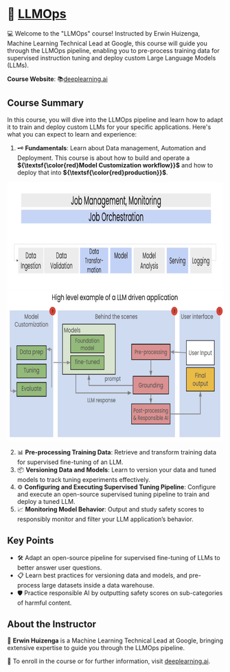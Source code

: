 # 🚀 [LLMOps](https://www.deeplearning.ai/short-courses/llmops/)

💻 Welcome to the "LLMOps" course! Instructed by Erwin Huizenga, Machine Learning Technical Lead at Google, this course will guide you through the LLMOps pipeline, enabling you to pre-process training data for supervised instruction tuning and deploy custom Large Language Models (LLMs).

**Course Website**: 📚[deeplearning.ai](https://www.deeplearning.ai/short-courses/llmops/)

## Course Summary
In this course, you will dive into the LLMOps pipeline and learn how to adapt it to train and deploy custom LLMs for your specific applications. Here's what you can expect to learn and experience:

1. 🗝 **Fundamentals**: Learn about Data management, Automation and Deployment. This course is about how to build and operate a **${\textsf{\color{red}Model Customization workflow}}$** and how to deploy that into **${\textsf{\color{red}production}}$**.  
<p align="center">
<img src="images/1_1.png" height="250"> 
<img src="images/1_3.png" height="350"> 
</p>

2. 📊 **Pre-processing Training Data**: Retrieve and transform training data for supervised fine-tuning of an LLM.
3. 📦 **Versioning Data and Models**: Learn to version your data and tuned models to track tuning experiments effectively.
4. ⚙️ **Configuring and Executing Supervised Tuning Pipeline**: Configure and execute an open-source supervised tuning pipeline to train and deploy a tuned LLM.
5. 📈 **Monitoring Model Behavior**: Output and study safety scores to responsibly monitor and filter your LLM application’s behavior.

## Key Points
- 🛠 Adapt an open-source pipeline for supervised fine-tuning of LLMs to better answer user questions.
- 📋 Learn best practices for versioning data and models, and pre-process large datasets inside a data warehouse.
- 🛡️ Practice responsible AI by outputting safety scores on sub-categories of harmful content.

## About the Instructor
🌟 **Erwin Huizenga** is a Machine Learning Technical Lead at Google, bringing extensive expertise to guide you through the LLMOps pipeline.

🔗 To enroll in the course or for further information, visit [deeplearning.ai](https://www.deeplearning.ai/short-courses/).
